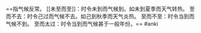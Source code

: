 ==指气候反常。
[[未至而至]]：时令未到而气候到。如未到夏季而天气转热。
至而不去：时令己过而气候不去。如己到秋季而天气炎热。
至而不至：时令当到而气候不到。
至而太过：时令当到而气候甚于一般年份。== 
#anki
